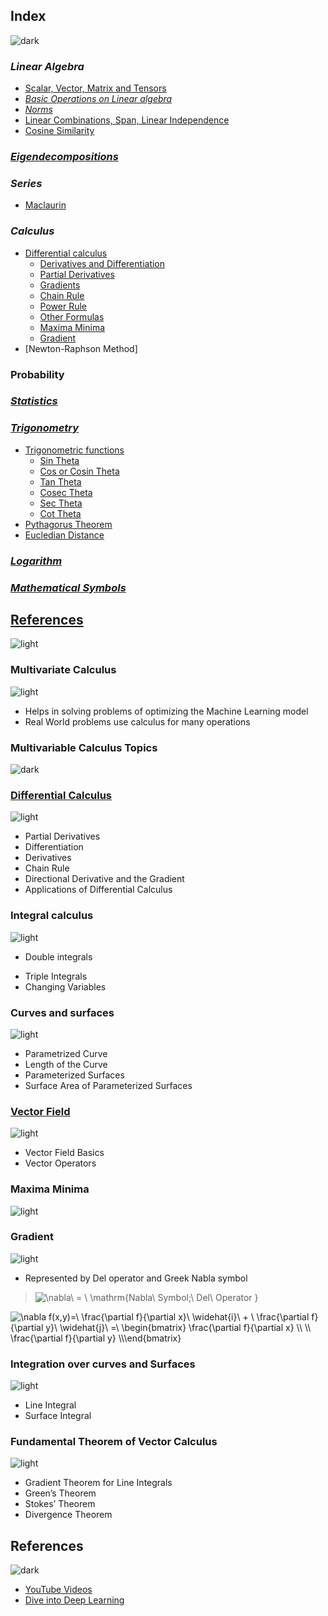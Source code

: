 ## Index
![dark](https://user-images.githubusercontent.com/12748752/132402918-976c6cc7-cc94-4267-9513-b3937504eb63.png)
### _Linear Algebra_
* [Scalar, Vector, Matrix and Tensors](https://github.com/iAmKankan/Mathematics/blob/main/LinearAlgebra/README.md)
* [_Basic Operations on Linear algebra_](https://github.com/iAmKankan/Mathematics/blob/main/LinearAlgebra/basic-operations.md)
* [_Norms_](https://github.com/iAmKankan/Mathematics/blob/main/LinearAlgebra/norms.md)
* [Linear Combinations, Span, Linear Independence](https://github.com/iAmKankan/Mathematics/blob/main/LinearAlgebra/combinations-span-independence.md)
* [Cosine Similarity](https://github.com/iAmKankan/Mathematics/edit/main/LinearAlgebra/README.md#cosine-similarity)

### [_Eigendecompositions_](https://github.com/iAmKankan/Mathematics/blob/main/eigendecompositions.md)
### _Series_
   * [Maclaurin](https://github.com/iAmKankan/Mathematics/blob/main/formula.md#maclaurin-series)

### _Calculus_
   * [Differential calculus](https://github.com/iAmKankan/Mathematics/blob/main/D_calculus.md)
     * [Derivatives and Differentiation](https://github.com/iAmKankan/Mathematics/blob/main/D_calculus.md)
     * [Partial Derivatives](https://github.com/iAmKankan/Mathematics/blob/main/D_calculus.md)
     * [Gradients](https://github.com/iAmKankan/Mathematics/blob/main/D_calculus.md)
     * [Chain Rule](https://github.com/iAmKankan/Mathematics/blob/main/D_calculus.md)
     * [Power Rule](https://github.com/iAmKankan/Mathematics/blob/main/D_calculus.md)
     * [Other Formulas](https://github.com/iAmKankan/Mathematics/blob/main/D_calculus.md)
     * [Maxima Minima](https://github.com/iAmKankan/Mathematics/blob/main/D_calculus.md)
     * [Gradient](https://github.com/iAmKankan/Mathematics/blob/main/D_calculus.md)
   * [Newton-Raphson Method]
### Probability
### [_Statistics_](https://github.com/iAmKankan/Statistics)
### [_Trigonometry_](https://github.com/iAmKankan/Mathematics/blob/main/trigonometry.md)
   * [Trigonometric functions](https://github.com/iAmKankan/Mathematics/blob/main/trigonometry.md)
     * [Sin Theta](https://github.com/iAmKankan/Mathematics/blob/main/trigonometry.md)
     * [Cos or Cosin Theta](https://github.com/iAmKankan/Mathematics/blob/main/trigonometry.md)
     * [Tan Theta](https://github.com/iAmKankan/Mathematics/blob/main/trigonometry.md)
     * [Cosec Theta](https://github.com/iAmKankan/Mathematics/blob/main/trigonometry.md)
     * [Sec Theta](https://github.com/iAmKankan/Mathematics/blob/main/trigonometry.md)
     * [Cot Theta](https://github.com/iAmKankan/Mathematics/blob/main/trigonometry.md)
  * [Pythagorus Theorem](https://github.com/iAmKankan/Mathematics/blob/main/trigonometry.md)
  * [Eucledian Distance](https://github.com/iAmKankan/Mathematics/blob/main/trigonometry.md)
### [_Logarithm_](https://github.com/iAmKankan/Mathematics/blob/main/logarithm.md)
### [_Mathematical Symbols_](https://github.com/iAmKankan/Mathematics/blob/main/symbols.md)
## [References](#references)

![light](https://user-images.githubusercontent.com/12748752/132402912-1a2a215e-de2f-4536-b28e-e75197136af9.png)

### Multivariate Calculus
![light](https://user-images.githubusercontent.com/12748752/132402912-1a2a215e-de2f-4536-b28e-e75197136af9.png)

* Helps in solving problems of optimizing the Machine Learning model
* Real World problems use calculus for many operations

### Multivariable Calculus Topics
![dark](https://user-images.githubusercontent.com/12748752/132402918-976c6cc7-cc94-4267-9513-b3937504eb63.png)



  ### [Differential Calculus](https://github.com/iAmKankan/Mathematics/blob/main/differentialc.md#differential-calculus)
![light](https://user-images.githubusercontent.com/12748752/132402912-1a2a215e-de2f-4536-b28e-e75197136af9.png)
- Partial Derivatives
- Differentiation
- Derivatives
- Chain Rule
- Directional Derivative and the Gradient
- Applications of Differential Calculus
 ### Integral calculus	
![light](https://user-images.githubusercontent.com/12748752/132402912-1a2a215e-de2f-4536-b28e-e75197136af9.png)
* Double integrals
- Triple Integrals
- Changing Variables
 ### Curves and surfaces	
![light](https://user-images.githubusercontent.com/12748752/132402912-1a2a215e-de2f-4536-b28e-e75197136af9.png)
- Parametrized Curve
- Length of the Curve
- Parameterized Surfaces
- Surface Area of Parameterized Surfaces
 ### [Vector Field](https://github.com/iAmKankan/Mathematics/blob/main/vector.md)
![light](https://user-images.githubusercontent.com/12748752/132402912-1a2a215e-de2f-4536-b28e-e75197136af9.png)
- Vector Field Basics
- Vector Operators

### Maxima Minima
![light](https://user-images.githubusercontent.com/12748752/132402912-1a2a215e-de2f-4536-b28e-e75197136af9.png)

### Gradient
![light](https://user-images.githubusercontent.com/12748752/132402912-1a2a215e-de2f-4536-b28e-e75197136af9.png)
* Represented by Del operator and Greek Nabla symbol
> <img src="https://latex.codecogs.com/svg.image?\nabla\&space;&space;=&space;\&space;\mathrm{Nabla\&space;Symbol;\&space;Del\&space;Operator&space;}" title="\nabla\ = \ \mathrm{Nabla\ Symbol;\ Del\ Operator }" />

<img src="https://latex.codecogs.com/svg.image?\nabla&space;f(x,y)=\&space;\frac{\partial&space;f}{\partial&space;x}\&space;\widehat{i}\&space;&plus;&space;\&space;\frac{\partial&space;f}{\partial&space;y}\&space;\widehat{j}\&space;=\&space;\begin{bmatrix}&space;\frac{\partial&space;f}{\partial&space;x}&space;\\&space;\\&space;\frac{\partial&space;f}{\partial&space;y}&space;\\\end{bmatrix}&space;" title="\nabla f(x,y)=\ \frac{\partial f}{\partial x}\ \widehat{i}\ + \ \frac{\partial f}{\partial y}\ \widehat{j}\ =\ \begin{bmatrix} \frac{\partial f}{\partial x} \\ \\ \frac{\partial f}{\partial y} \\\end{bmatrix} " />

### Integration over curves and Surfaces
![light](https://user-images.githubusercontent.com/12748752/132402912-1a2a215e-de2f-4536-b28e-e75197136af9.png)
- Line Integral
- Surface Integral
 ### Fundamental Theorem of Vector Calculus
![light](https://user-images.githubusercontent.com/12748752/132402912-1a2a215e-de2f-4536-b28e-e75197136af9.png)
- Gradient Theorem for Line Integrals
- Green’s Theorem
- Stokes’ Theorem
- Divergence Theorem

## References
![dark](https://user-images.githubusercontent.com/12748752/132402918-976c6cc7-cc94-4267-9513-b3937504eb63.png)
* [YouTube Videos](https://www.youtube.com/watch?v=1VSZtNYMntM)
* [Dive into Deep Learning](https://d2l.ai/index.html)

